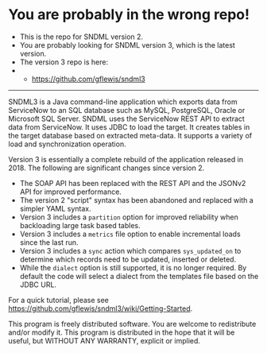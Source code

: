 # You are probably in the wrong repo!

* This is the repo for SNDML version 2.
* You are probably looking for SNDML version 3, which is the latest version.
* The version 3 repo is here:
* * https://github.com/gflewis/sndml3

<hr/>

SNDML3 is a Java command-line application which exports data from ServiceNow to an SQL database such as MySQL, PostgreSQL, Oracle or Microsoft SQL Server. SNDML uses the ServiceNow REST API to extract data from ServiceNow. It uses JDBC to load the target. It creates tables in the target database based on extracted meta-data. It supports a variety of load and synchronization operation. 

Version 3 is essentially a complete rebuild of the application released in 2018. The following are significant changes since version 2.
* The SOAP API has been replaced with the REST API and the JSONv2 API for improved performance.
* The version 2 "script" syntax has been abandoned and replaced with a simpler YAML syntax.
* Version 3 includes a `partition` option for improved reliability when backloading large task based tables.
* Version 3 includes a `metrics` file option to enable incremental loads since the last run.
* Version 3 includes a `sync` action which compares `sys_updated_on` to determine which records need to be updated, inserted or deleted.
* While the `dialect` option is still supported, it is no longer required. By default the code will select a dialect from the templates file based on the JDBC URL.

For a quick tutorial, please see https://github.com/gflewis/sndml3/wiki/Getting-Started.

This program is freely distributed software. You are welcome to redistribute and/or modify it. This program is distributed in the hope that it will be useful, but WITHOUT ANY WARRANTY, explicit or implied. 
